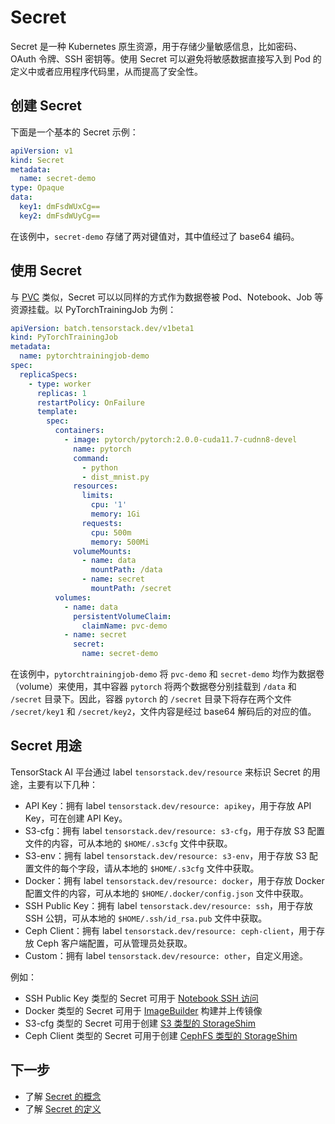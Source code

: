 # Secret

Secret 是一种 Kubernetes 原生资源，用于存储少量敏感信息，比如密码、OAuth 令牌、SSH 密钥等。使用 Secret 可以避免将敏感数据直接写入到 Pod 的定义中或者应用程序代码里，从而提高了安全性。

## 创建 Secret

下面是一个基本的 Secret 示例：

```yaml
apiVersion: v1
kind: Secret
metadata:
  name: secret-demo
type: Opaque
data:
  key1: dmFsdWUxCg==
  key2: dmFsdWUyCg==
```

在该例中，`secret-demo` 存储了两对键值对，其中值经过了 base64 编码。

## 使用 Secret

与 [PVC](../storage/pvc.md) 类似，Secret 可以以同样的方式作为数据卷被 Pod、Notebook、Job 等资源挂载。以 PyTorchTrainingJob 为例：

```yaml
apiVersion: batch.tensorstack.dev/v1beta1
kind: PyTorchTrainingJob
metadata:
  name: pytorchtrainingjob-demo
spec:
  replicaSpecs:
    - type: worker
      replicas: 1
      restartPolicy: OnFailure
      template:
        spec:
          containers:
            - image: pytorch/pytorch:2.0.0-cuda11.7-cudnn8-devel
              name: pytorch
              command:
                - python
                - dist_mnist.py
              resources:
                limits:
                  cpu: '1'
                  memory: 1Gi
                requests:
                  cpu: 500m
                  memory: 500Mi
              volumeMounts:
                - name: data
                  mountPath: /data
                - name: secret
                  mountPath: /secret
          volumes:
            - name: data
              persistentVolumeClaim:
                claimName: pvc-demo
            - name: secret
              secret:
                name: secret-demo
```

在该例中，`pytorchtrainingjob-demo` 将 `pvc-demo` 和 `secret-demo` 均作为数据卷（volume）来使用，其中容器 `pytorch` 将两个数据卷分别挂载到 `/data` 和 `/secret` 目录下。因此，容器 `pytorch` 的 `/secret` 目录下将存在两个文件 `/secret/key1` 和 `/secret/key2`，文件内容是经过 base64 解码后的对应的值。

## Secret 用途

TensorStack AI 平台通过 label `tensorstack.dev/resource` 来标识 Secret 的用途，主要有以下几种：

* API Key：拥有 label `tensorstack.dev/resource: apikey`，用于存放 API Key，可在创建 API Key。
* S3-cfg：拥有 label `tensorstack.dev/resource: s3-cfg`，用于存放 S3 配置文件的内容，可从本地的 `$HOME/.s3cfg` 文件中获取。
* S3-env：拥有 label `tensorstack.dev/resource: s3-env`，用于存放 S3 配置文件的每个字段，请从本地的 `$HOME/.s3cfg` 文件中获取。
* Docker：拥有 label `tensorstack.dev/resource: docker`，用于存放 Docker 配置文件的内容，可从本地的 `$HOME/.docker/config.json` 文件中获取。
* SSH Public Key：拥有 label `tensorstack.dev/resource: ssh`，用于存放 SSH 公钥，可从本地的 `$HOME/.ssh/id_rsa.pub` 文件中获取。
* Ceph Client：拥有 label `tensorstack.dev/resource: ceph-client`，用于存放 Ceph 客户端配置，可从管理员处获取。
* Custom：拥有 label `tensorstack.dev/resource: other`，自定义用途。

例如：

* SSH Public Key 类型的 Secret 可用于 [Notebook SSH 访问]()
* Docker 类型的 Secret 可用于 [ImageBuilder](../imagebuilder.md) 构建并上传镜像
* S3-cfg 类型的 Secret 可用于创建 [S3 类型的 StorageShim](../storage/storageshim.md#s3-类型)
* Ceph Client 类型的 Secret 可用于创建 [CephFS 类型的 StorageShim](../storage/storageshim.md#cephfs-类型)

## 下一步

* 了解 <a target="_blank" rel="noopener noreferrer" href="https://kubernetes.io/docs/concepts/configuration/configmap/">Secret 的概念</a>
* 了解 <a target="_blank" rel="noopener noreferrer" href="https://kubernetes.io/docs/reference/kubernetes-api/config-and-storage-resources/secret-v1/">Secret 的定义</a>
